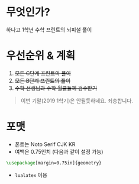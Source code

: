 # 무엇인가?
하나고 1학년 수학 프린트의 뇌피셜 풀이

# 우선순위 & 계획
1. ~~모든 C단계 프린트의 풀이~~
2. ~~모든 B단계 프린트의 풀이~~
3. ~~수학 선생님과 수학 월클들께 검수받기~~

> 이번 기말(2019 1학기)은 안될듯하네요. 죄송합니다.

# 포맷
- 폰트는 Noto Serif CJK KR
- 여백은 0.75인치 (다음과 같이 설정 가능)
```tex
\usepackage[margin=0.75in]{geometry}
```
- `lualatex` 이용
